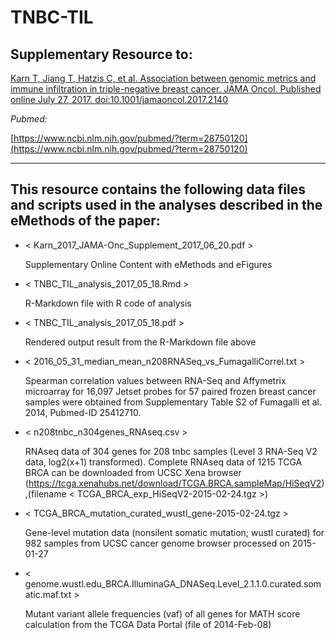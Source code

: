 # TNBC-TIL

## Supplementary Resource to:

[Karn T, Jiang T, Hatzis C, et al. Association between genomic metrics and immune infiltration in triple-negative breast cancer. JAMA Oncol. Published online July 27, 2017. doi:10.1001/jamaoncol.2017.2140](http://jamanetwork.com/journals/jamaoncology/fullarticle/2645847)

*Pubmed:*

[https://www.ncbi.nlm.nih.gov/pubmed/?term=28750120](https://www.ncbi.nlm.nih.gov/pubmed/?term=28750120)

************************************************************

## This resource contains the following data files and scripts used in the analyses described in the eMethods of the paper:


* < Karn_2017_JAMA-Onc_Supplement_2017_06_20.pdf >

    Supplementary Online Content with eMethods and eFigures
	
* < TNBC_TIL_analysis_2017_05_18.Rmd >

	R-Markdown file with R code of analysis
	
* < TNBC_TIL_analysis_2017_05_18.pdf >

 	Rendered output result from the R-Markdown file above
	
* < 2016_05_31_median_mean_n208RNASeq_vs_FumagalliCorrel.txt >

	Spearman correlation values between RNA-Seq and Affymetrix microarray for 16,097 Jetset probes for 57 paired frozen breast cancer samples were obtained from Supplementary Table S2 of Fumagalli et al. 2014, Pubmed-ID 25412710.
	
* < n208tnbc_n304genes_RNAseq.csv >

	RNAseq data of 304 genes for 208 tnbc samples (Level 3 RNA-Seq V2 data, log2(x+1) transformed).
	Complete RNAseq data of 1215 TCGA BRCA can be downloaded from UCSC Xena browser (https://tcga.xenahubs.net/download/TCGA.BRCA.sampleMap/HiSeqV2),(filename < TCGA_BRCA_exp_HiSeqV2-2015-02-24.tgz >)

* < TCGA_BRCA_mutation_curated_wustl_gene-2015-02-24.tgz >
 
	Gene-level mutation data (nonsilent somatic mutation; wustl curated) for 982 samples from UCSC cancer genome browser processed on 2015-01-27	
	
* < genome.wustl.edu_BRCA.IlluminaGA_DNASeq.Level_2.1.1.0.curated.somatic.maf.txt >

    Mutant variant allele frequencies (vaf) of all genes for MATH score calculation from the TCGA Data Portal (file of 2014-Feb-08)
	
	
	
	
	
	
	